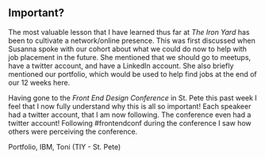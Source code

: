 ## Important?

The most valuable lesson that I have learned thus far at _The Iron Yard_ has been to cultivate a network/online presence. This was first discussed when Susanna spoke with our cohort about what we could do now to help with job placement in the future. She mentioned that we should go to meetups, have a twitter account, and have a LinkedIn account. She also briefly mentioned our portfolio, which would be used to help find jobs at the end of our 12 weeks here. 

Having gone to the _Front End Design Conference_ in St. Pete this past week I feel that I now fully understand why this is all so important! Each speakeer had a twitter account, that I am now following. The conference even had a twitter account! Following #frontendconf during the conference I saw how others were perceiving the conference.

Portfolio, IBM, Toni (TIY - St. Pete)
